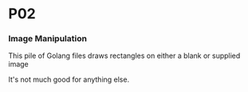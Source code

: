 # P02
### Image Manipulation

This pile of Golang files draws rectangles on either a blank or supplied image

It's not much good for anything else.